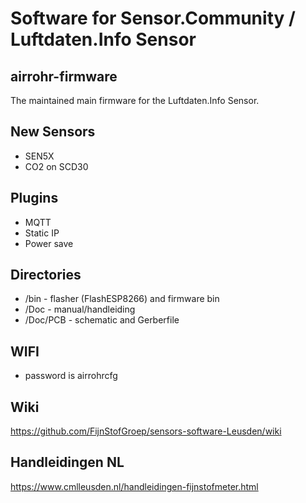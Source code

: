 

# Software for Sensor.Community / Luftdaten.Info Sensor

## airrohr-firmware

The maintained main firmware for the Luftdaten.Info Sensor. 

## New Sensors
* SEN5X
* CO2 on SCD30

## Plugins
* MQTT
* Static IP
* Power save

## Directories 

* /bin      - flasher (FlashESP8266) and firmware bin
* /Doc      - manual/handleiding 
* /Doc/PCB  	- schematic and Gerberfile


## WIFI 
* password is airrohrcfg

## Wiki
https://github.com/FijnStofGroep/sensors-software-Leusden/wiki

## Handleidingen NL
https://www.cmlleusden.nl/handleidingen-fijnstofmeter.html



